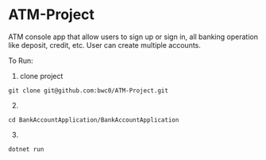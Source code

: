 # ATM-Project

ATM console app that allow users to sign up or sign in, all banking operation like deposit, credit, etc. User can create multiple accounts.

To Run:

1. clone project

```console
git clone git@github.com:bwc0/ATM-Project.git
```

2. 
```console
cd BankAccountApplication/BankAccountApplication
```

3. 
```console
dotnet run
```

